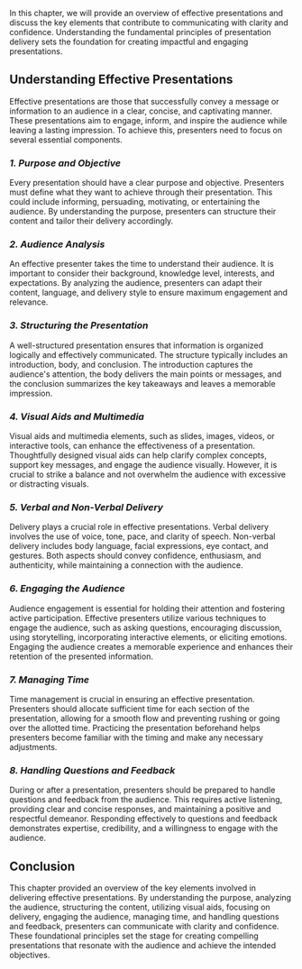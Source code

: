 
In this chapter, we will provide an overview of effective presentations and discuss the key elements that contribute to communicating with clarity and confidence. Understanding the fundamental principles of presentation delivery sets the foundation for creating impactful and engaging presentations.

**Understanding Effective Presentations**
-----------------------------------------

Effective presentations are those that successfully convey a message or information to an audience in a clear, concise, and captivating manner. These presentations aim to engage, inform, and inspire the audience while leaving a lasting impression. To achieve this, presenters need to focus on several essential components.

### *1. Purpose and Objective*

Every presentation should have a clear purpose and objective. Presenters must define what they want to achieve through their presentation. This could include informing, persuading, motivating, or entertaining the audience. By understanding the purpose, presenters can structure their content and tailor their delivery accordingly.

### *2. Audience Analysis*

An effective presenter takes the time to understand their audience. It is important to consider their background, knowledge level, interests, and expectations. By analyzing the audience, presenters can adapt their content, language, and delivery style to ensure maximum engagement and relevance.

### *3. Structuring the Presentation*

A well-structured presentation ensures that information is organized logically and effectively communicated. The structure typically includes an introduction, body, and conclusion. The introduction captures the audience's attention, the body delivers the main points or messages, and the conclusion summarizes the key takeaways and leaves a memorable impression.

### *4. Visual Aids and Multimedia*

Visual aids and multimedia elements, such as slides, images, videos, or interactive tools, can enhance the effectiveness of a presentation. Thoughtfully designed visual aids can help clarify complex concepts, support key messages, and engage the audience visually. However, it is crucial to strike a balance and not overwhelm the audience with excessive or distracting visuals.

### *5. Verbal and Non-Verbal Delivery*

Delivery plays a crucial role in effective presentations. Verbal delivery involves the use of voice, tone, pace, and clarity of speech. Non-verbal delivery includes body language, facial expressions, eye contact, and gestures. Both aspects should convey confidence, enthusiasm, and authenticity, while maintaining a connection with the audience.

### *6. Engaging the Audience*

Audience engagement is essential for holding their attention and fostering active participation. Effective presenters utilize various techniques to engage the audience, such as asking questions, encouraging discussion, using storytelling, incorporating interactive elements, or eliciting emotions. Engaging the audience creates a memorable experience and enhances their retention of the presented information.

### *7. Managing Time*

Time management is crucial in ensuring an effective presentation. Presenters should allocate sufficient time for each section of the presentation, allowing for a smooth flow and preventing rushing or going over the allotted time. Practicing the presentation beforehand helps presenters become familiar with the timing and make any necessary adjustments.

### *8. Handling Questions and Feedback*

During or after a presentation, presenters should be prepared to handle questions and feedback from the audience. This requires active listening, providing clear and concise responses, and maintaining a positive and respectful demeanor. Responding effectively to questions and feedback demonstrates expertise, credibility, and a willingness to engage with the audience.

**Conclusion**
--------------

This chapter provided an overview of the key elements involved in delivering effective presentations. By understanding the purpose, analyzing the audience, structuring the content, utilizing visual aids, focusing on delivery, engaging the audience, managing time, and handling questions and feedback, presenters can communicate with clarity and confidence. These foundational principles set the stage for creating compelling presentations that resonate with the audience and achieve the intended objectives.
